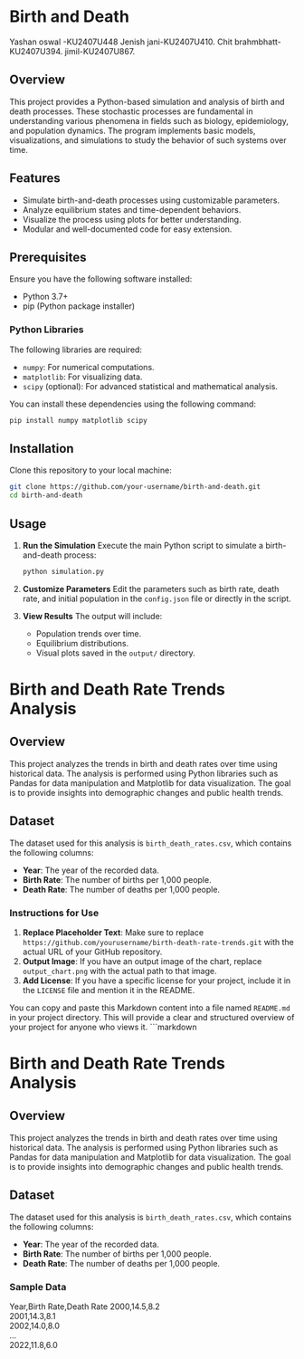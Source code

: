 # Birth and Death
Yashan oswal -KU2407U448
Jenish jani-KU2407U410.
Chit brahmbhatt-KU2407U394.
jimil-KU2407U867.


## Overview
This project provides a Python-based simulation and analysis of birth and death processes. These stochastic processes are fundamental in understanding various phenomena in fields such as biology, epidemiology, and population dynamics. The program implements basic models, visualizations, and simulations to study the behavior of such systems over time.

## Features
- Simulate birth-and-death processes using customizable parameters.
- Analyze equilibrium states and time-dependent behaviors.
- Visualize the process using plots for better understanding.
- Modular and well-documented code for easy extension.

## Prerequisites
Ensure you have the following software installed:
- Python 3.7+
- pip (Python package installer)

### Python Libraries
The following libraries are required:
- `numpy`: For numerical computations.
- `matplotlib`: For visualizing data.
- `scipy` (optional): For advanced statistical and mathematical analysis.

You can install these dependencies using the following command:
```bash
pip install numpy matplotlib scipy
```

## Installation
Clone this repository to your local machine:
```bash
git clone https://github.com/your-username/birth-and-death.git
cd birth-and-death
```

## Usage
1. **Run the Simulation**
   Execute the main Python script to simulate a birth-and-death process:
   ```bash
   python simulation.py
   ```
   
2. **Customize Parameters**
   Edit the parameters such as birth rate, death rate, and initial population in the `config.json` file or directly in the script.

3. **View Results**
   The output will include:
   - Population trends over time.
   - Equilibrium distributions.
   - Visual plots saved in the `output/` directory.

# Birth and Death Rate Trends Analysis

## Overview
This project analyzes the trends in birth and death rates over time using historical data. The analysis is performed using Python libraries such as Pandas for data manipulation and Matplotlib for data visualization. The goal is to provide insights into demographic changes and public health trends.

## Dataset
The dataset used for this analysis is `birth_death_rates.csv`, which contains the following columns:
- **Year**: The year of the recorded data.
- **Birth Rate**: The number of births per 1,000 people.
- **Death Rate**: The number of deaths per 1,000 people.

### Instructions for Use
1. **Replace Placeholder Text**: Make sure to replace `https://github.com/yourusername/birth-death-rate-trends.git` with the actual URL of your GitHub repository.
2. **Output Image**: If you have an output image of the chart, replace `output_chart.png` with the actual path to that image.
3. **Add License**: If you have a specific license for your project, include it in the `LICENSE` file and mention it in the README.

You can copy and paste this Markdown content into a file named `README.md` in your project directory. This will provide a clear and structured overview of your project for anyone who views it. ```markdown
# Birth and Death Rate Trends Analysis

## Overview
This project analyzes the trends in birth and death rates over time using historical data. The analysis is performed using Python libraries such as Pandas for data manipulation and Matplotlib for data visualization. The goal is to provide insights into demographic changes and public health trends.

## Dataset
The dataset used for this analysis is `birth_death_rates.csv`, which contains the following columns:
- **Year**: The year of the recorded data.
- **Birth Rate**: The number of births per 1,000 people.
- **Death Rate**: The number of deaths per 1,000 people.

### Sample Data

Year,Birth Rate,Death Rate
2000,14.5,8.2\
2001,14.3,8.1\
2002,14.0,8.0\
...\
2022,11.8,6.0
